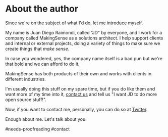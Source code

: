 # About the author

Since we're on the subject of what I'd do, let me introduce myself.

My name is Juan Diego Raimondi, called "JD" by everyone, and I work for a company called MakingSense as a solutions architect. I help support clients and internal or external projects, doing a variety of things to make sure we create things that _make sense_.

In case you wondered, yes, the company name itself is a bad pun but we're that bold and we can afford to do it.

MakingSense has both products of their own and works with clients in different industries.

I'm usually doing this stuff on my spare time, but if you do like them and want more of my time into it, [contact us](http://makingsense.com/talk-to-us) and tell us "I want JD to do more open source stuff!".

Now, if you want to contact me, personally, you can do so at [Twitter](http://www.twitter.com/AlphaTwi).

Enough about me. Let's talk about you.

#needs-proofreading #contact